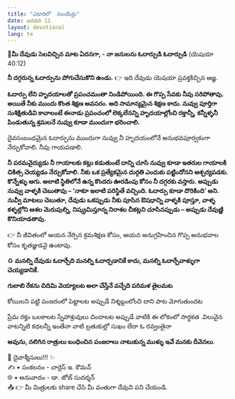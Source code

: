 ```yaml
---
title: "ఎడారిలో  సెలయేర్లు"
date: జనవరి 11
layout: devotional
lang: te
---
```



**📖మీ దేవుడు సెలవిచ్చిన మాట ఏదనగా, - నా జనులను ఓదార్చుడి ఓదార్చుడి**
 (యెషయా 40:12) 

**నీ దగ్గరున్న ఓదార్పును పోగుచేసుకొని ఉండు.**
👉 ఇది దేవుడు యెషయా ప్రవక్తకిచ్చిన ఆజ్ఞ. 

**ఓదార్పు లేని హృదయాలతో ప్రపంచమంతా నిండిపోయింది. ఈ గొప్ప సేవకు నీవు సరిపోతావు. అయితే నీకు ముందు కొంత శిక్షణ అవసరం. అది సామాన్యమైన శిక్షణ కాదు. నువ్వు పూర్తిగా సుశిక్షితుడివి కావాలంటే ఈనాడు ప్రపంచంలో లెక్కలేనన్ని హృదయాల్లోంచి రక్తాన్నీ, కన్నీళ్ళనీ పిండుతున్న శ్రమలనే నువ్వు కూడా ముందుగా భరించాలి.**

 దైవసంబంధమైన ఓదార్పును ముందుగా నువ్వు నీ హృదయంలోనే అనుభవపూర్వకంగా నేర్చుకోవాలి. నీవు గాయపడాలి. 

**నీ పరమవైద్యుడు నీ గాయాలకు కట్లు కడుతుంటే దాన్ని చూసి నువ్వు కూడా ఇతరుల గాయాలకి చికిత్స చెయ్యడం నేర్చుకోవాలి. నీకు ఒక ప్రత్యేకమైన దుర్గతి ఎందుకు పట్టిందోనని ఆశ్చర్యపడకు. కొన్నేళ్ళు ఆగు. అలాటి స్థితిలోనే ఉన్న కొందరు ఊరడింపు కోసం నీ దగ్గరకు వస్తారు. అప్పుడు నువ్వు వాళ్ళకి చెబుతావు – ‘నాకూ ఇలాటి పరిస్థితే వచ్చింది. ఓదార్పు కూడా దొరికింది’ అని. నువ్వీ మాటలు చెబుతూ, దేవుడు ఒకప్పుడు నీకు పూసిన ఔషధాన్ని వాళ్ళకి పూస్తూ, వాళ్ళ కళ్ళల్లోని ఆశల మెరుపుల్ని, నిష్క్రమిస్తూన్న నిరాశల చీకట్లని చూసినప్పుడు – అప్పుడు దేవుణ్ణి కొనియాడతావు.**

👉 నీ జీవితంలో ఆయన నేర్పిన క్రమశిక్షణ కోసం, ఆయన అనుగ్రహించిన గొప్ప అనుభవాల కోసం కృతజ్ఞుడవై ఉంటావు. 

♻ **మనల్ని దేవుడు ఓదార్చేది మనల్ని ఓదార్చడానికే కాదు, మనల్ని ఓదార్చేవాళ్ళుగా చెయ్యడానికే.** 

**గులాబి రేకను చిదిమి వెయ్యాలట అలా చేస్తేనే వచ్చేది పరిమళ తైలమట** 

కోయిలని పట్టి పంజరంలో పెట్టాలట అప్పుడే నిశ్శబ్దంలోంచి దాని పాట మోగుతుందట

ప్రేమ రక్తం ఒలకాలట స్నేహాశ్రువులు చిందాలట అప్పుడే వాటికి ఈ లోకంలో సార్ధకత .విలువైన వాటన్నిటి కథలన్నీ ఇంతేనా వాటి బ్రతుకుల్లో సుఖం లేదా ఓ రవ్వంతైనా

**అవును, నలిగిన రాత్రులు బంధించిన పంజరాలు నాటుకున్న  ముళ్ళు ఇవే మనకు దీవెనలు**.

<div class="blessing">🙏 <span class="bless-text">దైవాశ్శీసులు!!!</span> ✨</div>

<div class="credit">✍️ <span class="credit-text">▪ సంకలనం - చార్లెస్ ఇ. కౌమన్</span></div>
<div class="credit">🌐 <span class="credit-text">▪ అనువాదం - డా. జోబ్ సుదర్శన్</span></div>


<div class="share">📤 👉 <span class="share-text">మీ మిత్రులకు share చేసి మీ వంతుగా దేవుని పని చేయండి.</span></div>
